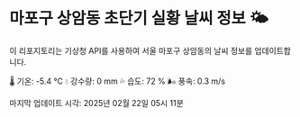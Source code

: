 
# 마포구 상암동 초단기 실황 날씨 정보 🌤️

이 리포지토리는 기상청 API를 사용하여 서울 마포구 상암동의 날씨 정보를 업데이트합니다. 

🌡️ 기온: -5.4 ℃
💧 강수량: 0 mm
💦 습도: 72 %
🌬️ 풍속: 0.3 m/s

마지막 업데이트 시각: 2025년 02월 22일 05시 11분    
